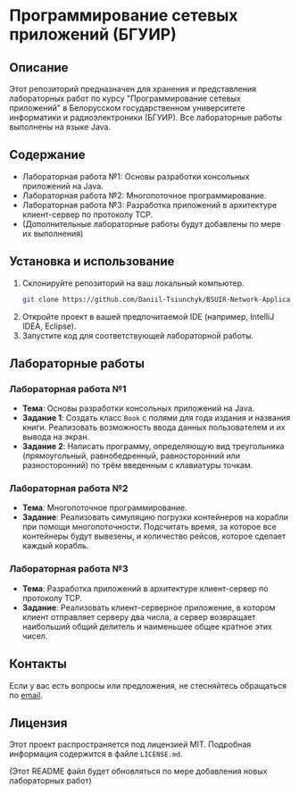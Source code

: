 # Программирование сетевых приложений (БГУИР)

## Описание
Этот репозиторий предназначен для хранения и представления лабораторных работ по курсу "Программирование сетевых приложений" в Белорусском государственном университете информатики и радиоэлектроники (БГУИР). Все лабораторные работы выполнены на языке Java.

## Содержание

- Лабораторная работа №1: Основы разработки консольных приложений на Java.
- Лабораторная работа №2: Многопоточное программирование.
- Лабораторная работа №3: Разработка приложений в архитектуре клиент-сервер по протоколу TCP.
- (Дополнительные лабораторные работы будут добавлены по мере их выполнения)

## Установка и использование

1. Склонируйте репозиторий на ваш локальный компьютер.
    ```bash
    git clone https://github.com/Daniil-Tsiunchyk/BSUIR-Network-Applications-Java-Labs.git
    ```
2. Откройте проект в вашей предпочитаемой IDE (например, IntelliJ IDEA, Eclipse).
3. Запустите код для соответствующей лабораторной работы.

## Лабораторные работы

### Лабораторная работа №1
- **Тема**: Основы разработки консольных приложений на Java.
- **Задание 1**: Создать класс `Book` с полями для года издания и названия книги. Реализовать возможность ввода данных пользователем и их вывода на экран.
- **Задание 2**: Написать программу, определяющую вид треугольника (прямоугольный, равнобедренный, равносторонний или разносторонний) по трём введенным с клавиатуры точкам.

### Лабораторная работа №2
- **Тема**: Многопоточное программирование.
- **Задание**: Реализовать симуляцию погрузки контейнеров на корабли при помощи многопоточности. Подсчитать время, за которое все контейнеры будут вывезены, и количество рейсов, которое сделает каждый корабль.

### Лабораторная работа №3
- **Тема**: Разработка приложений в архитектуре клиент-сервер по протоколу TCP.
- **Задание**: Реализовать клиент-серверное приложение, в котором клиент отправляет серверу два числа, а сервер возвращает наибольший общий делитель и наименьшее общее кратное этих чисел.

## Контакты
Если у вас есть вопросы или предложения, не стесняйтесь обращаться по [email](mailto:fcad.td@gmail.com).

## Лицензия
Этот проект распространяется под лицензией MIT. Подробная информация содержится в файле `LICENSE.md`.

(Этот README файл будет обновляться по мере добавления новых лабораторных работ)
